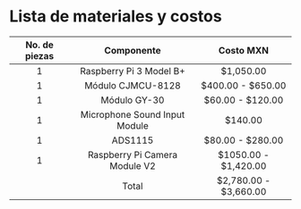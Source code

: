 # Lista de materiales y costos

| No. de piezas | Componente | Costo MXN |
| :------------: | :------------: | :------------: |
| 1 | Raspberry Pi 3 Model B+ | $1,050.00 |
| 1 | Módulo CJMCU-8128 | $400.00 - $650.00 |
| 1 | Módulo GY-30 | $60.00 - $120.00 |
| 1 | Microphone Sound Input Module | $140.00 |
| 1 | ADS1115 | $80.00 - $280.00 |
| 1 | Raspberry Pi Camera Module V2 | $1050.00 - $1,420.00 |
|  | Total | $2,780.00 - $3,660.00 |